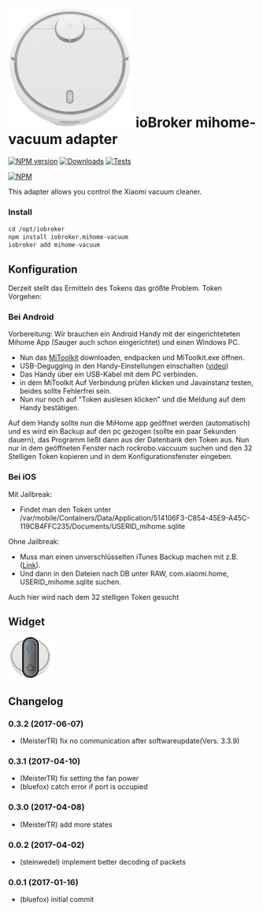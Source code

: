 ![Logo](admin/mihome-vacuum.png)
ioBroker mihome-vacuum adapter
=================
[![NPM version](http://img.shields.io/npm/v/iobroker.mihome-vacuum.svg)](https://www.npmjs.com/package/iobroker.mihome-vacuum)
[![Downloads](https://img.shields.io/npm/dm/iobroker.mihome-vacuum.svg)](https://www.npmjs.com/package/iobroker.mihome-vacuum)
[![Tests](https://travis-ci.org/ioBroker/ioBroker.mihome-vacuum.svg?branch=master)](https://travis-ci.org/ioBroker/ioBroker.mihome-vacuum)

[![NPM](https://nodei.co/npm/iobroker.mihome-vacuum.png?downloads=true)](https://nodei.co/npm/iobroker.mihome-vacuum/)

This adapter allows you control the Xiaomi vacuum cleaner.

### Install

```
cd /opt/iobroker
npm install iobroker.mihome-vacuum
iobroker add mihome-vacuum
```

## Konfiguration
Derzeit stellt das Ermitteln des Tokens das größte Problem.
Token Vorgehen:

###  Bei Android
Vorbereitung:
Wir brauchen ein Android Handy mit der eingerichteteten Mihome App (Sauger auch schon eingerichtet) und einen Windows PC.

- Nun das [MiToolkit](https://github.com/ultrara1n/MiToolkit/releases) downloaden, endpacken und MiToolkit.exe öffnen.
- USB-Degugging in den Handy-Einstellungen einschalten ([video](https://www.youtube.com/watch?v=aw7D6bNgI1U))
- Das Handy über ein USB-Kabel mit dem PC verbinden.
- in dem MiToolkit Auf Verbindung prüfen klicken und Javainstanz testen, beides sollte Fehlerfrei sein.
- Nun nur noch auf "Token auslesen klicken" und die Meldung auf dem Handy bestätigen.

Auf dem Handy sollte nun die MiHome app geöffnet werden (automatisch) und es wird ein Backup auf den pc gezogen (sollte ein paar Sekunden dauern), das Programm ließt dann aus der Datenbank den Token aus.
Nun nur in dem geöffneten Fenster nach rockrobo.vaccuum suchen und den 32 Stelligen Token kopieren und in dem Konfigurationsfenster eingeben.


###  Bei iOS

Mit Jailbreak:
- Findet man den Token unter /var/mobile/Containers/Data/Application/514106F3-C854-45E9-A45C-119CB4FFC235/Documents/USERID_mihome.sqlite

Ohne Jailbreak:
- Muss man einen unverschlüsselten iTunes Backup machen mit z.B. ([Link](http://www.imactools.com/iphonebackupviewer/)).
- Und dann in den Dateien nach  DB unter RAW, com.xiaomi.home, USERID_mihome.sqlite suchen.


Auch hier wird nach dem 32 stelligen Token gesucht

## Widget
![Widget](widgets/mihome-vacuum/img/previewControl.png)

## Changelog
### 0.3.2 (2017-06-07)
* (MeisterTR) fix no communication after softwareupdate(Vers. 3.3.9)

### 0.3.1 (2017-04-10)
* (MeisterTR) fix setting the fan power
* (bluefox) catch error if port is occupied

### 0.3.0 (2017-04-08)
* (MeisterTR) add more states

### 0.0.2 (2017-04-02)
* (steinwedel) implement better decoding of packets

### 0.0.1 (2017-01-16)
* (bluefox) initial commit

